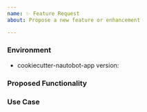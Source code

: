 ```yaml
---
name: ✨ Feature Request
about: Propose a new feature or enhancement

---
```


### Environment

* cookiecutter-nautobot-app version:  <!-- Example: 1.0.0 -->

<!--
    Describe in detail the new functionality you are proposing.
-->
### Proposed Functionality

<!--
    Convey an example use case for your proposed feature. Write from the
    perspective of a user who would benefit from the proposed
    functionality and describe how.
--->
### Use Case

